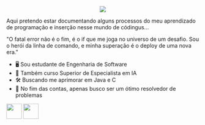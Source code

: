 
<p align="center">
  <img src="https://readme-typing-svg.herokuapp.com?font=Fira+Code&pause=1000&color=F7F7F7&center=true&vCenter=true&width=435&lines=Saaaalve+Tropinha!;Sou+Joao+Enomoto!;Sou+estudante+de+Engenharia+de+Software!alt="Typing SVG" />
</p>

Aqui pretendo estar documentando alguns processos do meu aprendizado de programação e inserção nesse mundo de códingus...

"O fatal error não é o fim, é o if que me joga no universo de um desafio. Sou o herói da linha de comando, e minha superação é o deploy de uma nova era."

  - 🖥️ Sou estudante de Engenharia de Software
  - 🤖 Também curso Superior de Especialista em IA
  - 🛠️ Buscando me aprimorar em Java e C
  - 🔦 No fim das contas, apenas busco ser um ótimo resolvedor de problemas


<img src="https://cdn.jsdelivr.net/gh/devicons/devicon@latest/icons/java/java-original.svg" width="40" /> <img src="https://cdn.jsdelivr.net/gh/devicons/devicon@latest/icons/c/c-original.svg" width="40" /> 

